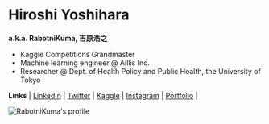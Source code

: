 # Hiroshi Yoshihara 
<!--![analokamus](https://road-to-kaggle-grandmaster.vercel.app/api/simple/analokamus)-->
**a.k.a. RabotniKuma, 吉原浩之**
- Kaggle Competitions Grandmaster
- Machine learning engineer @ Aillis Inc.
- Researcher @ Dept. of Health Policy and Public Health, the University of Tokyo

**Links** 
| [LinkedIn](https://www.linkedin.com/in/hiroshi-yoshihara-620421185/) 
| [Twitter](https://twitter.com/analokmaus) 
| [Kaggle](https://www.kaggle.com/analokamus) 
| [Instagram](https://www.instagram.com/analokmaus/) 
| [Portfolio](https://analokmaus.github.io/AboutMe/) |

<!--![competition](https://road-to-kaggle-grandmaster.vercel.app/api/badges/analokamus/competition)-->
![RabotniKuma's profile](https://github-readme-stats.vercel.app/api?username=analokmaus&count_private=true&theme=vision-friendly-dark&hide_border=true)
